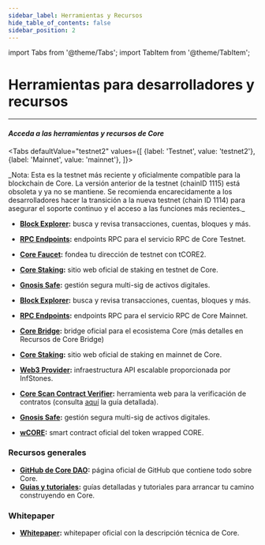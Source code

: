 ```yaml
---
sidebar_label: Herramientas y Recursos
hide_table_of_contents: false
sidebar_position: 2
---
```


import Tabs from '@theme/Tabs';
import TabItem from '@theme/TabItem';

# Herramientas para desarrolladores y recursos

---

#### _Acceda a las herramientas y recursos de Core_

<Tabs
defaultValue="testnet2"
values={[
{label: 'Testnet', value: 'testnet2'},
{label: 'Mainnet', value: 'mainnet'},
]}>

<TabItem value="testnet2">
  _Nota: Esta es la testnet más reciente y oficialmente compatible para la blockchain de Core. La versión anterior de la testnet (chainID 1115) está obsoleta y ya no se mantiene. Se recomienda encarecidamente a los desarrolladores hacer la transición a la nueva testnet (chain ID 1114) para asegurar el soporte continuo y el acceso a las funciones más recientes._

- **[Block Explorer](https://scan.test2.btcs.network/):** busca y revisa transacciones, cuentas, bloques y más.

- **[RPC Endpoints](https://chainlist.org/chain/1114):** endpoints RPC para el servicio RPC de Core Testnet.

- **[Core Faucet](https://scan.test2.btcs.network/faucet):** fondea tu dirección de testnet con tCORE2.

- **[Core Staking](https://stake.test2.btcs.network/):** sitio web oficial de staking en testnet de Core.

- **[Gnosis Safe](https://safe.test2.btcs.network/welcome):** gestión segura multi-sig de activos digitales.

</TabItem>

<TabItem value="mainnet">

- **[Block Explorer](https://scan.coredao.org/):** busca y revisa transacciones, cuentas, bloques y más.

- **[RPC Endpoints](https://chainlist.org/chain/1116):** endpoints RPC para el servicio RPC de Core Mainnet.

- **[Core Bridge](https://bridge.coredao.org/):** bridge oficial para el ecosistema Core (más detalles en Recursos de Core Bridge)

- **[Core Staking](https://stake.coredao.org/):** sitio web oficial de staking en mainnet de Core.

- **[Web3 Provider](https://cloud.infstones.com/login):** infraestructura API escalable proporcionada por InfStones.

- **[Core Scan Contract Verifier](https://scan.coredao.org/verifyContract):** herramienta web para la verificación de contratos (consulta [aquí](https://docs.coredao.org/docs/Dev-Guide/contract-verify#web-verification-via-core-scan) la guía detallada).

- **[Gnosis Safe](https://safe.coredao.org/welcome):** gestión segura multi-sig de activos digitales.

- **[wCORE](https://scan.coredao.org/address/0x191e94fa59739e188dce837f7f6978d84727ad01):** smart contract oficial del token wrapped CORE.
    </TabItem>

</Tabs>

### Recursos generales

- **[GitHub de Core DAO](https://github.com/coredao-org):** página oficial de GitHub que contiene todo sobre Core.
- **[Guias y tutoriales](https://github.com/coredao-org/dapp-tutorial):** guías detalladas y tutoriales para arrancar tu camino construyendo en Core.

### Whitepaper

- **[Whitepaper](https://whitepaper.coredao.org/):** whitepaper oficial con la descripción técnica de Core.
